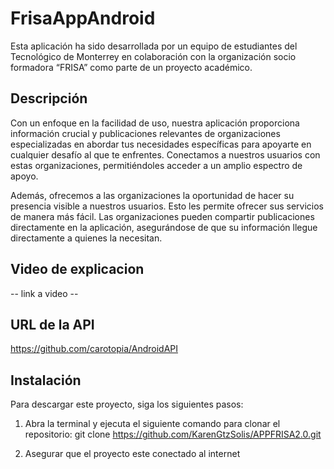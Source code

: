 # FrisaAppAndroid

Esta aplicación ha sido desarrollada por un equipo de estudiantes del Tecnológico de Monterrey en colaboración con la organización socio formadora “FRISA” como parte de un proyecto académico. 


## Descripción

Con un enfoque en la facilidad de uso, nuestra aplicación proporciona información crucial y publicaciones relevantes de organizaciones especializadas en abordar tus necesidades específicas para apoyarte en cualquier desafío al que te enfrentes. Conectamos a nuestros usuarios con estas organizaciones, permitiéndoles acceder a un amplio espectro de apoyo.

Además, ofrecemos a las organizaciones la oportunidad de hacer su presencia visible a nuestros usuarios. Esto les permite ofrecer sus servicios de manera más fácil. Las organizaciones pueden compartir publicaciones directamente en la aplicación, asegurándose de que su información llegue directamente a quienes la necesitan.


## Video de explicacion

-- link a video --


## URL de la API

https://github.com/carotopia/AndroidAPI


## Instalación

Para descargar este proyecto, siga los siguientes pasos:

1. Abra la terminal y ejecuta el siguiente comando para clonar el repositorio: git clone https://github.com/KarenGtzSolis/APPFRISA2.0.git

2. Asegurar que el proyecto este conectado al internet

